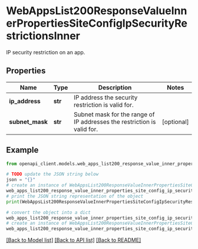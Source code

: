 # WebAppsList200ResponseValueInnerPropertiesSiteConfigIpSecurityRestrictionsInner

IP security restriction on an app.

## Properties

Name | Type | Description | Notes
------------ | ------------- | ------------- | -------------
**ip_address** | **str** | IP address the security restriction is valid for. | 
**subnet_mask** | **str** | Subnet mask for the range of IP addresses the restriction is valid for. | [optional] 

## Example

```python
from openapi_client.models.web_apps_list200_response_value_inner_properties_site_config_ip_security_restrictions_inner import WebAppsList200ResponseValueInnerPropertiesSiteConfigIpSecurityRestrictionsInner

# TODO update the JSON string below
json = "{}"
# create an instance of WebAppsList200ResponseValueInnerPropertiesSiteConfigIpSecurityRestrictionsInner from a JSON string
web_apps_list200_response_value_inner_properties_site_config_ip_security_restrictions_inner_instance = WebAppsList200ResponseValueInnerPropertiesSiteConfigIpSecurityRestrictionsInner.from_json(json)
# print the JSON string representation of the object
print(WebAppsList200ResponseValueInnerPropertiesSiteConfigIpSecurityRestrictionsInner.to_json())

# convert the object into a dict
web_apps_list200_response_value_inner_properties_site_config_ip_security_restrictions_inner_dict = web_apps_list200_response_value_inner_properties_site_config_ip_security_restrictions_inner_instance.to_dict()
# create an instance of WebAppsList200ResponseValueInnerPropertiesSiteConfigIpSecurityRestrictionsInner from a dict
web_apps_list200_response_value_inner_properties_site_config_ip_security_restrictions_inner_from_dict = WebAppsList200ResponseValueInnerPropertiesSiteConfigIpSecurityRestrictionsInner.from_dict(web_apps_list200_response_value_inner_properties_site_config_ip_security_restrictions_inner_dict)
```
[[Back to Model list]](../README.md#documentation-for-models) [[Back to API list]](../README.md#documentation-for-api-endpoints) [[Back to README]](../README.md)


